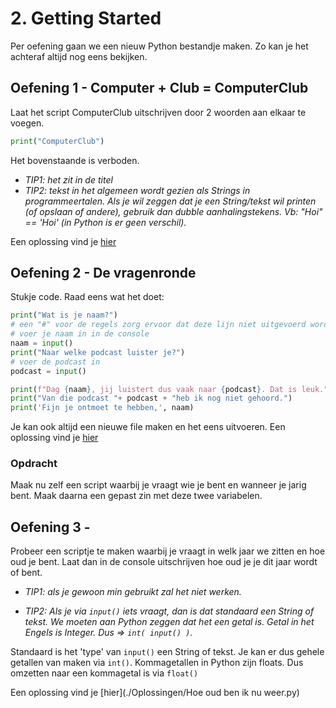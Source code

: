 # 2. Getting Started
Per oefening gaan we een nieuw Python bestandje maken. Zo kan je het achteraf altijd nog eens bekijken.

## Oefening 1 - Computer + Club = ComputerClub
Laat het script ComputerClub uitschrijven door 2 woorden aan elkaar te voegen.
```python
print("ComputerClub")
```
Het bovenstaande is verboden.

- *TIP1: het zit in de titel*
- *TIP2: tekst in het algemeen wordt gezien als Strings in programmeertalen. Als je wil zeggen dat je een String/tekst wil printen (of opslaan of andere), gebruik dan dubble aanhalingstekens. Vb: "Hoi" == 'Hoi' (in Python is er geen verschil).*

Een oplossing vind je [hier](./Oplossingen/Computer+Club=ComputerClub.py)

## Oefening 2 - De vragenronde
Stukje code. Raad eens wat het doet:
```python
print("Wat is je naam?")
# een "#" voor de regels zorg ervoor dat deze lijn niet uitgevoerd wordt en is dus commentaar.
# voer je naam in in de console
naam = input()
print("Naar welke podcast luister je?")
# voer de podcast in
podcast = input()

print(f"Dag {naam}, jij luistert dus vaak naar {podcast}. Dat is leuk.")
print("Van die podcast "+ podcast + "heb ik nog niet gehoord.")
print('Fijn je ontmoet te hebben,', naam)
```
Je kan ook altijd een nieuwe file maken en het eens uitvoeren.
Een oplossing vind je [hier](./Oplossingen/DeVragenronde.py)

### Opdracht
Maak nu zelf een script waarbij je vraagt wie je bent en wanneer je jarig bent. Maak daarna een gepast zin met deze twee variabelen.

## Oefening 3 - 
Probeer een scriptje te maken waarbij je vraagt in welk jaar we zitten en hoe oud je bent. Laat dan in de console uitschrijven hoe oud je je dit jaar wordt of bent.

- *TIP1: als je gewoon min gebruikt zal het niet werken.*

- *TIP2: Als je via `input()` iets vraagt, dan is dat standaard een String of tekst. We moeten aan Python zeggen dat het een getal is. Getal in het Engels is Integer. Dus => `int( input() )`.*

Standaard is het 'type' van `input()` een String of tekst. Je kan er dus gehele getallen van maken via `int()`. Kommagetallen in Python zijn floats. Dus omzetten naar een kommagetal is via `float()`

Een oplossing vind je [hier](./Oplossingen/Hoe oud ben ik nu weer.py)